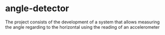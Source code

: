 # angle-detector
The project consists of the development of a system that allows measuring the angle regarding to the horizontal using the reading of an accelerometer
